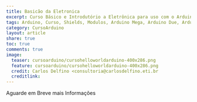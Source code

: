 ```yaml
---
title: Basicão da Eletronica
excerpt: Curso Básico e Introdutório a Eletrônica para uso com o Arduino
tags: Arduino, Curso, Shields, Modulos, Arduino Mega, Arduino Due, Arduino Uno, Eletrônica, Eletrônica Anlógica, Eletrônica Digital
category: CursoArduino
layout: article
share: true
toc: true
comments: true
image:
  teaser: cursoarduino/cursohelloworldarduino-400x286.png
  feature: cursoarduino/cursohelloworldarduino-400x286.png
  credit: Carlos Delfino <consultoria@carlosdelfino.eti.br
  creditlink: 
---
```

Aguarde em Breve mais Informações
